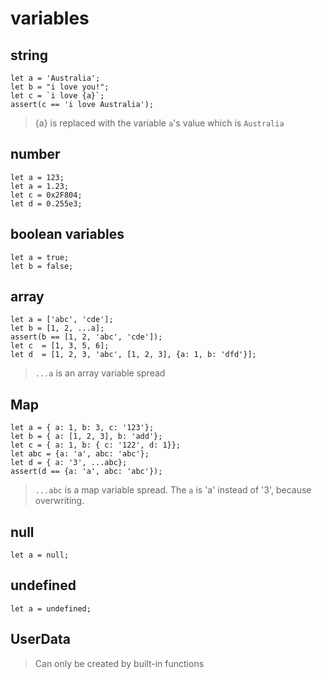 # variables

## string
```
let a = 'Australia';
let b = "i love you!";
let c = `i love {a}`;
assert(c == 'i love Australia');
```
> {a} is replaced with the variable `a`'s value which is `Australia`


## number
```
let a = 123;
let a = 1.23;
let c = 0x2F804;
let d = 0.255e3;
```


## boolean variables
```
let a = true;
let b = false;
```


## array
```
let a = ['abc', 'cde'];
let b = [1, 2, ...a];
assert(b == [1, 2, 'abc', 'cde']);
let c  = [1, 3, 5, 6];
let d  = [1, 2, 3, 'abc', [1, 2, 3], {a: 1, b: 'dfd'}];
```

> `...a` is an array variable spread

## Map
```
let a = { a: 1, b: 3, c: '123'};
let b = { a: [1, 2, 3], b: 'add'};
let c = { a: 1, b: { c: '122', d: 1}};
let abc = {a: 'a', abc: 'abc'};
let d = { a: '3', ...abc};
assert(d == {a: 'a', abc: 'abc'});
```
> `...abc` is a map variable spread. The `a` is 'a' instead of '3', because overwriting.

## null
```
let a = null;
```

## undefined
```
let a = undefined;
```

## UserData

> Can only be created by built-in functions